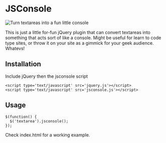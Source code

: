 # JSConsole

![Turn textareas into a fun little console](http://f.cl.ly/items/3s0G2O310P200b2e203G/Screen%20shot%202012-06-09%20at%2010.58.28%20AM.png)

This is just a little for-fun jQuery plugin that can convert textareas into something that acts sort of like a console. Might be useful for learn to code type sites, or throw it on your site as a gimmick for your geek audience. Whatevs!

## Installation

Include jQuery then the jsconsole script

    <script type='text/javascript' src='jquery.js'></script>
    <script type='text/javascript' src='jsconsole.js'></script>

## Usage

    $(function() {
      $('textarea').jsconsole();
    });
    
Check index.html for a working example. 
